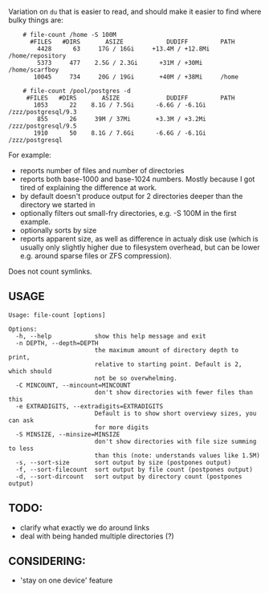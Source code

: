 Variation on `du` that is easier to read, and should make it easier to find where bulky things are:

```
    # file-count /home -S 100M
      #FILES   #DIRS       ASIZE            DUDIFF         PATH
        4428      63     17G / 16Gi     +13.4M / +12.8Mi   /home/repository
        5373     477    2.5G / 2.3Gi      +31M / +30Mi     /home/scarfboy
       10045     734     20G / 19Gi       +40M / +38Mi     /home
		 
    # file-count /pool/postgres -d
     #FILES   #DIRS       ASIZE             DUDIFF         PATH
       1053      22    8.1G / 7.5Gi      -6.6G / -6.1Gi    /zzz/postgresql/9.3
        855      26     39M / 37Mi       +3.3M / +3.2Mi    /zzz/postgresql/9.5
       1910      50    8.1G / 7.6Gi      -6.6G / -6.1Gi    /zzz/postgresql
```

For example:
* reports number of files and number of directories
* reports both base-1000 and base-1024 numbers. Mostly because I got tired of explaining the difference at work.
* by default doesn't produce output for 2 directories deeper than the directory we started in
* optionally filters out small-fry directories, e.g. -S 100M in the first example.
* optionally sorts by size
* reports apparent size, as well as difference in actualy disk use (which is usually only slightly higher due to filesystem overhead, but can be lower e.g. around sparse files or ZFS compression).


Does not count symlinks.

## USAGE
```
Usage: file-count [options]

Options:
  -h, --help            show this help message and exit
  -n DEPTH, --depth=DEPTH
                        the maximum amount of directory depth to print,
                        relative to starting point. Default is 2, which should
                        not be so overwhelming.
  -C MINCOUNT, --mincount=MINCOUNT
                        don't show directories with fewer files than this
  -e EXTRADIGITS, --extradigits=EXTRADIGITS
                        Default is to show short overviewy sizes, you can ask
                        for more digits
  -S MINSIZE, --minsize=MINSIZE
                        don't show directories with file size summing to less
                        than this (note: understands values like 1.5M)
  -s, --sort-size       sort output by size (postpones output)
  -f, --sort-filecount  sort output by file count (postpones output)
  -d, --sort-dircount   sort output by directory count (postpones output)
```


## TODO:
 - clarify what exactly we do around links
 - deal with being handed multiple directories (?) 

## CONSIDERING:
 - 'stay on one device' feature
